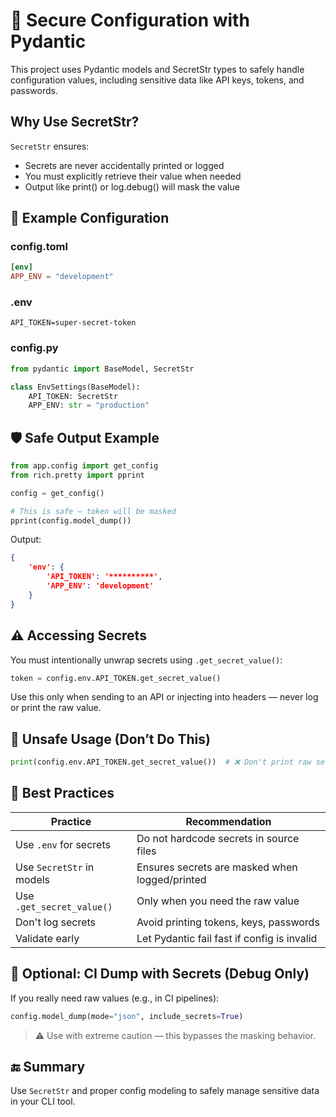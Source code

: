 # 🔐 Secure Configuration with Pydantic

This project uses Pydantic models and SecretStr types to safely handle configuration values, including sensitive data like API keys, tokens, and passwords.

## Why Use SecretStr?

`SecretStr` ensures:

- Secrets are never accidentally printed or logged
- You must explicitly retrieve their value when needed
- Output like print() or log.debug() will mask the value

## 📄 Example Configuration

### config.toml
```toml
[env]
APP_ENV = "development"
```

### .env

```
API_TOKEN=super-secret-token
```

### config.py

```python
from pydantic import BaseModel, SecretStr

class EnvSettings(BaseModel):
    API_TOKEN: SecretStr
    APP_ENV: str = "production"
```

## 🛡 Safe Output Example

```python
from app.config import get_config
from rich.pretty import pprint

config = get_config()

# This is safe – token will be masked
pprint(config.model_dump())
```

Output:

```json
{
    'env': {
        'API_TOKEN': '**********',
        'APP_ENV': 'development'
    }
}
```

## ⚠️ Accessing Secrets

You must intentionally unwrap secrets using `.get_secret_value()`:

```python
token = config.env.API_TOKEN.get_secret_value()
```

Use this only when sending to an API or injecting into headers — never log or print the raw value.

## 🚫 Unsafe Usage (Don’t Do This)

```python
print(config.env.API_TOKEN.get_secret_value())  # ❌ Don't print raw secrets
```

## 🔐 Best Practices

| Practice                  | Recommendation                                 |
| ------------------------- | ---------------------------------------------- |
| Use `.env` for secrets    | Do not hardcode secrets in source files        |
| Use `SecretStr` in models | Ensures secrets are masked when logged/printed |
| Use `.get_secret_value()` | Only when you need the raw value               |
| Don't log secrets         | Avoid printing tokens, keys, passwords         |
| Validate early            | Let Pydantic fail fast if config is invalid    |

## 🧪 Optional: CI Dump with Secrets (Debug Only)

If you really need raw values (e.g., in CI pipelines):

```python
config.model_dump(mode="json", include_secrets=True)
```

> ⚠️ Use with extreme caution — this bypasses the masking behavior.

## 🔚 Summary

Use `SecretStr` and proper config modeling to safely manage sensitive data in your CLI tool.
